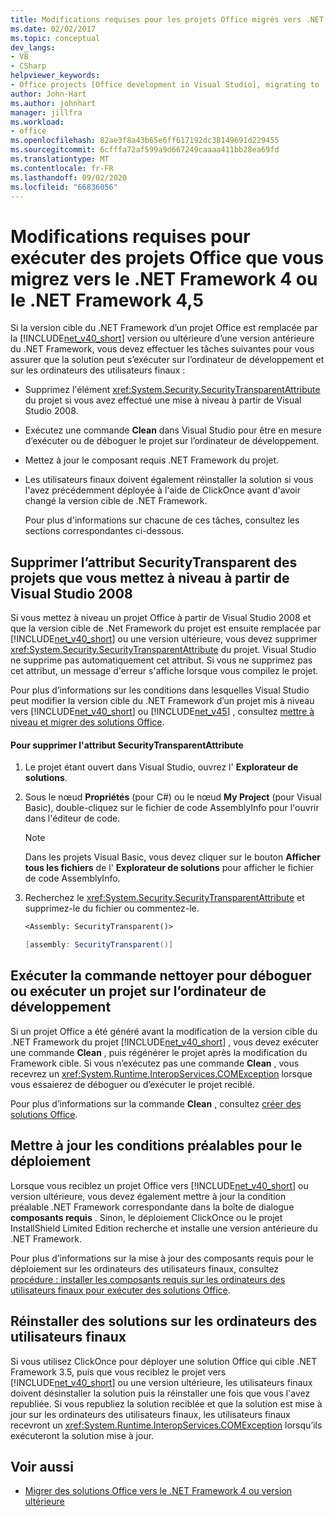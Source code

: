 ```yaml
---
title: Modifications requises pour les projets Office migrés vers .NET Framework 4, 4,5
ms.date: 02/02/2017
ms.topic: conceptual
dev_langs:
- VB
- CSharp
helpviewer_keywords:
- Office projects [Office development in Visual Studio], migrating to .NET Framework 4
author: John-Hart
ms.author: johnhart
manager: jillfra
ms.workload:
- office
ms.openlocfilehash: 82ae3f8a43b65e6ff617192dc38149691d229455
ms.sourcegitcommit: 6cfffa72af599a9d667249caaaa411bb28ea69fd
ms.translationtype: MT
ms.contentlocale: fr-FR
ms.lasthandoff: 09/02/2020
ms.locfileid: "66836056"
---
```

# <a name="required-changes-to-run-office-projects-that-you-migrate-to-the-net-framework-4-or-the-net-framework-45"></a>Modifications requises pour exécuter des projets Office que vous migrez vers le .NET Framework 4 ou le .NET Framework 4,5
  Si la version cible du .NET Framework d’un projet Office est remplacée par la [!INCLUDE[net_v40_short](../sharepoint/includes/net-v40-short-md.md)] version ou ultérieure d’une version antérieure du .NET Framework, vous devez effectuer les tâches suivantes pour vous assurer que la solution peut s’exécuter sur l’ordinateur de développement et sur les ordinateurs des utilisateurs finaux :

- Supprimez l'élément <xref:System.Security.SecurityTransparentAttribute> du projet si vous avez effectué une mise à niveau à partir de Visual Studio 2008.

- Exécutez une commande **Clean** dans Visual Studio pour être en mesure d’exécuter ou de déboguer le projet sur l’ordinateur de développement.

- Mettez à jour le composant requis .NET Framework du projet.

- Les utilisateurs finaux doivent également réinstaller la solution si vous l'avez précédemment déployée à l'aide de ClickOnce avant d'avoir changé la version cible de .NET Framework.

  Pour plus d'informations sur chacune de ces tâches, consultez les sections correspondantes ci-dessous.

## <a name="remove-the-securitytransparent-attribute-from-projects-that-you-upgrade-from-visual-studio-2008"></a>Supprimer l’attribut SecurityTransparent des projets que vous mettez à niveau à partir de Visual Studio 2008
 Si vous mettez à niveau un projet Office à partir de Visual Studio 2008 et que la version cible de .Net Framework du projet est ensuite remplacée par [!INCLUDE[net_v40_short](../sharepoint/includes/net-v40-short-md.md)] ou une version ultérieure, vous devez supprimer <xref:System.Security.SecurityTransparentAttribute> du projet. Visual Studio ne supprime pas automatiquement cet attribut. Si vous ne supprimez pas cet attribut, un message d'erreur s'affiche lorsque vous compilez le projet.

 Pour plus d’informations sur les conditions dans lesquelles Visual Studio peut modifier la version cible du .NET Framework d’un projet mis à niveau vers [!INCLUDE[net_v40_short](../sharepoint/includes/net-v40-short-md.md)] ou [!INCLUDE[net_v45](../vsto/includes/net-v45-md.md)] , consultez [mettre à niveau et migrer des solutions Office](../vsto/upgrading-and-migrating-office-solutions.md).

#### <a name="to-remove-the-securitytransparentattribute"></a>Pour supprimer l'attribut SecurityTransparentAttribute

1. Le projet étant ouvert dans Visual Studio, ouvrez l' **Explorateur de solutions**.

2. Sous le nœud **Propriétés** (pour C#) ou le nœud **My Project** (pour Visual Basic), double-cliquez sur le fichier de code AssemblyInfo pour l'ouvrir dans l'éditeur de code.

    > [!NOTE]
    > Dans les projets Visual Basic, vous devez cliquer sur le bouton **Afficher tous les fichiers** de l' **Explorateur de solutions** pour afficher le fichier de code AssemblyInfo.

3. Recherchez le <xref:System.Security.SecurityTransparentAttribute> et supprimez-le du fichier ou commentez-le.

    ```vb
    <Assembly: SecurityTransparent()>
    ```

    ```csharp
    [assembly: SecurityTransparent()]
    ```

## <a name="perform-the-clean-command-to-debug-or-run-a-project-on-the-development-computer"></a>Exécuter la commande nettoyer pour déboguer ou exécuter un projet sur l’ordinateur de développement
 Si un projet Office a été généré avant la modification de la version cible du .NET Framework du projet [!INCLUDE[net_v40_short](../sharepoint/includes/net-v40-short-md.md)] , vous devez exécuter une commande **Clean** , puis régénérer le projet après la modification du Framework cible. Si vous n’exécutez pas une commande **Clean** , vous recevrez un <xref:System.Runtime.InteropServices.COMException> lorsque vous essaierez de déboguer ou d’exécuter le projet reciblé.

 Pour plus d’informations sur la commande **Clean** , consultez [créer des solutions Office](../vsto/building-office-solutions.md).

## <a name="update-the-prerequisites-for-deployment"></a>Mettre à jour les conditions préalables pour le déploiement
 Lorsque vous reciblez un projet Office vers [!INCLUDE[net_v40_short](../sharepoint/includes/net-v40-short-md.md)] ou version ultérieure, vous devez également mettre à jour la condition préalable .NET Framework correspondante dans la boîte de dialogue **composants requis** . Sinon, le déploiement ClickOnce ou le projet InstallShield Limited Edition recherche et installe une version antérieure du .NET Framework.

 Pour plus d’informations sur la mise à jour des composants requis pour le déploiement sur les ordinateurs des utilisateurs finaux, consultez [procédure : installer les composants requis sur les ordinateurs des utilisateurs finaux pour exécuter des solutions Office](https://msdn.microsoft.com/74dd2c52-838f-4abf-b2b4-4d7b0c2a0a98).

## <a name="reinstall-solutions-on-end-user-computers"></a>Réinstaller des solutions sur les ordinateurs des utilisateurs finaux
 Si vous utilisez ClickOnce pour déployer une solution Office qui cible .NET Framework 3.5, puis que vous reciblez le projet vers [!INCLUDE[net_v40_short](../sharepoint/includes/net-v40-short-md.md)] ou une version ultérieure, les utilisateurs finaux doivent désinstaller la solution puis la réinstaller une fois que vous l'avez republiée. Si vous republiez la solution reciblée et que la solution est mise à jour sur les ordinateurs des utilisateurs finaux, les utilisateurs finaux recevront un <xref:System.Runtime.InteropServices.COMException> lorsqu’ils exécuteront la solution mise à jour.

## <a name="see-also"></a>Voir aussi
- [Migrer des solutions Office vers le .NET Framework 4 ou version ultérieure](../vsto/migrating-office-solutions-to-the-dotnet-framework-4-or-later.md)
